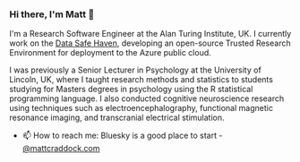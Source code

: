 ### Hi there, I'm Matt 👋

I'm a Research Software Engineer at the Alan Turing Institute, UK. 
I currently work on the [Data Safe Haven](https://data-safe-haven.readthedocs.io/en/latest/), developing an open-source Trusted Research Environment for deployment to the Azure public cloud.

I was previously a Senior Lecturer in Psychology at the University of Lincoln, UK, where I taught research methods and statistics to students studying for Masters degrees in psychology using the R statistical programming language. I also conducted cognitive neuroscience research using techniques such as electroencephalography, functional magnetic resonance imaging, and transcranial electrical stimulation. 

- 📫 How to reach me: Bluesky is a good place to start - [@mattcraddock.com](https://bsky.app/profile/mattcraddock.com)
<!--
**craddm/craddm** is a ✨ _special_ ✨ repository because its `README.md` (this file) appears on your GitHub profile.

Here are some ideas to get you started:

- 🔭 I’m currently working on ...
- 🌱 I’m currently learning ...
- 👯 I’m looking to collaborate on ...
- 🤔 I’m looking for help with ...
- 💬 Ask me about ...
- 😄 Pronouns: ...
- ⚡ Fun fact: ...
-->
